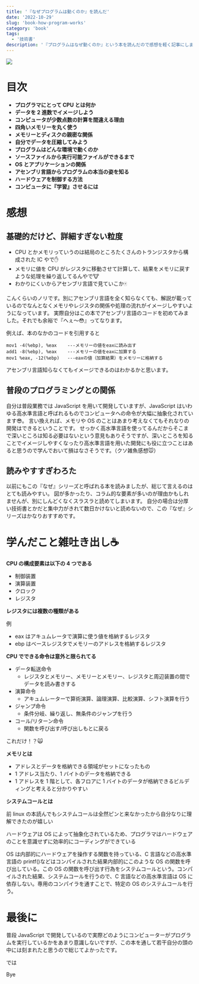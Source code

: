```yaml
---
title: '『なぜプログラムは動くのか』を読んだ'
date: '2022-10-29'
slug: 'book-how-program-works'
category: 'book'
tags:
  - '技術書'
description: '『プログラムはなぜ動くのか』という本を読んだので感想を軽く記事にします。知っておきたいプログラミングの基礎知識というサブタイトルがついているだけあってプログラムがメモリにロードされてからどのように処理するかというような基礎的な部分の詳細を学ぶことができました。'
---
```


<img src="@image/1.png">

# 目次

- **プログラマにとって CPU とは何か**
- **データを 2 進数でイメージしよう**
- **コンピュータが少数点数の計算を間違える理由**
- **四角いメモリーを丸く使う**
- **メモリーとディスクの親密な関係**
- **自分でデータを圧縮してみよう**
- **プログラムはどんな環境で動くのか**
- **ソースファイルから実行可能ファイルができるまで**
- **OS とアプリケーションの関係**
- **アセンブリ言語からプログラムの本当の姿を知る**
- **ハードウェアを制御する方法**
- **コンピュータに『学習』させるには**

# 感想

## 基礎的だけど、詳細すぎない粒度

- CPU とかメモリっていうのは結局のところたくさんのトランジスタから構成された IC やで:hand:
- メモリに値を CPU がレジスタに移動させて計算して、結果をメモリに戻すような処理を繰り返してるんやで:cow:
- わかりにくいからアセンブリ言語で見ていこか:mahjong:

こんくらいのノリです。別にアセンブリ言語を全く知らなくても、解説が載っているのでなんとなくメモリやレジスタの関係や処理の流れがイメージしやすいようになっています。
実際自分はこの本でアセンブリ言語のコードを初めてみました。それでも余裕で『へぇ〜:flushed:』ってなります。

例えば、本のなかのコードを引用すると

```
mov1 -4(%ebp), %eax    ---メモリーの値をeaxに読み出す
add1 -8(%ebp), %eax    ---メモリーの値をeaxに加算する
mov1 %eax, -12(%ebp)   ---eaxの値（加算結果）をメモリーに格納する
```

アセンブリ言語知らなくてもイメージできるのはわかるかと思います。

## 普段のプログラミングとの関係

自分は普段業務では JavaScript を用いて開発していますが、JavaScript はいわゆる高水準言語と呼ばれるものでコンピュータへの命令が大幅に抽象化されています:sunglasses:。
言い換えれば、メモリや OS のことはあまり考えなくてもそれなりの開発はできるということです。
せっかく高水準言語を使ってるんだからそこまで深いところは知る必要はないという意見もありそうですが、深いところを知ることでイメージしやすくなったり高水準言語を用いた開発にも役に立つことはあると思うので学んでおいて損はなさそうです。（クソ雑魚感想:mouse:）

## 読みやすすぎわろた

以前にもこの『なぜ』シリーズと呼ばれる本を読みましたが、総じて言えるのはとても読みやすい。
図が多かったり、コラム的な要素が多いのが理由かもしれませんが、別にしんどくなくスラスラと読めてしまいます。
自分の場合は分厚い技術書とかだと集中力がきれて数日かけないと読めないので、この『なぜ』シリーズはかなりおすすめです。

# 学んだこと雑吐き出し:coffee:

**CPU の構成要素は以下の 4 つである**

- 制御装置
- 演算装置
- クロック
- レジスタ

**レジスタには複数の種類がある**

例

- eax はアキュムレータで演算に使う値を格納するレジスタ
- ebp はベースレジスタでメモリーのアドレスを格納するレジスタ

**CPU でできる命令は意外と限られてる**

- データ転送命令
  - レジスタとメモリー、メモリーとメモリー、レジスタと周辺装置の間でデータを読み書きする
- 演算命令
  - アキュムレーターで算術演算、論理演算、比較演算、シフト演算を行う
- ジャンプ命令
  - 条件分岐、繰り返し、無条件のジャンプを行う
- コール/リターン命令
  - 関数を呼び出す/呼び出しもとに戻る

これだけ！？:scream_cat:

**メモリとは**

- アドレスとデータを格納できる領域がセットになったもの
- 1 アドレス当たり、1 バイトのデータを格納できる
- 1 アドレスを 1 階として、各フロアに 1 バイトのデータが格納できるビルディングと考えると分かりやすい

**システムコールとは**

前 linux の本読んでもシステムコールは全然ピンと来なかったから自分なりに理解できたのが嬉しい

ハードウェアは OS によって抽象化されているため、プログラマはハードウェアのことを意識せずに効率的にコーディングができている

OS は内部的にハードウェアを操作する関数を持っている、C 言語などの高水準言語の printf()などはコンパイルされた結果内部的にこのような OS の関数を呼び出している。この OS の関数を呼び出す行為をシステムコールという。コンパイルされた結果、システムコールを行うので、C 言語などの高水準言語は OS に依存しない。専用のコンパイラを通すことで、特定の OS のシステムコールを行う。

# 最後に

普段 JavaScript で開発しているので実際どのようにコンピューターがプログラムを実行しているかをあまり意識しないですが、この本を通して若干自分の頭の中には刻まれたと思うので総じてよかったです。

では

Bye
